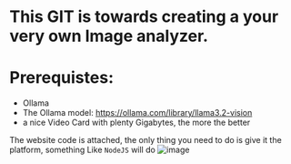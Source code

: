 # This GIT is towards creating a your very own Image analyzer.

# Prerequistes:
- Ollama
- The Ollama model: https://ollama.com/library/llama3.2-vision
- a nice Video Card with plenty Gigabytes, the more the better

The website code is attached, the only thing you need to do is give it the platform, something Like `NodeJS` will do
![image](https://github.com/user-attachments/assets/47541674-8c7a-43a5-990f-28a89d773e1c)
